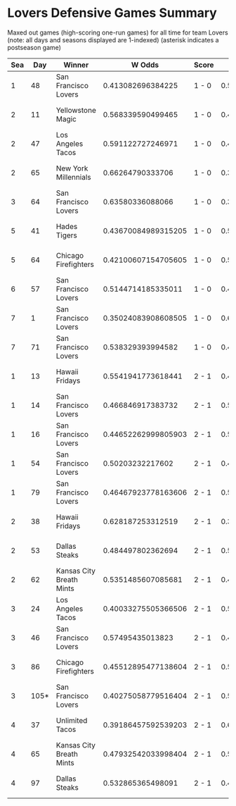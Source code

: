 # Lovers Defensive Games Summary



Maxed out games (high-scoring one-run games) for all time for team Lovers (note: all days and seasons displayed are 1-indexed) (asterisk indicates a postseason game)


| Sea | Day | Winner | W Odds | Score | L Odds | Loser | 
| ------ |------ |------ |------ |------ |------ |------ |
| 1 | 48 | San Francisco Lovers | 0.413082696384225 | 1 - 0 | 0.5869173036157741 | Hawaii Fridays | 
| 2 | 11 | Yellowstone Magic | 0.568339590499465 | 1 - 0 | 0.431660409500534 | San Francisco Lovers | 
| 2 | 47 | Los Angeles Tacos | 0.591122727246971 | 1 - 0 | 0.40887727275302804 | San Francisco Lovers | 
| 2 | 65 | New York Millennials | 0.66264790333706 | 1 - 0 | 0.337352096662939 | San Francisco Lovers | 
| 3 | 64 | San Francisco Lovers | 0.63580336088066 | 1 - 0 | 0.364196639119339 | Los Angeles Tacos | 
| 5 | 41 | Hades Tigers | 0.43670084989315205 | 1 - 0 | 0.5632991501068471 | San Francisco Lovers | 
| 5 | 64 | Chicago Firefighters | 0.42100607154705605 | 1 - 0 | 0.5789939284529441 | San Francisco Lovers | 
| 6 | 57 | San Francisco Lovers | 0.5144714185335011 | 1 - 0 | 0.485528581466498 | Charleston Shoe Thieves | 
| 7 | 1 | San Francisco Lovers | 0.35024083908608505 | 1 - 0 | 0.6497591609139141 | Baltimore Crabs | 
| 7 | 71 | San Francisco Lovers | 0.538329393994582 | 1 - 0 | 0.46167060600541704 | Chicago Firefighters | 
| 1 | 13 | Hawaii Fridays | 0.5541941773618441 | 2 - 1 | 0.44580582263815505 | San Francisco Lovers | 
| 1 | 14 | San Francisco Lovers | 0.466846917383732 | 2 - 1 | 0.533153082616267 | Hawaii Fridays | 
| 1 | 16 | San Francisco Lovers | 0.44652262999805903 | 2 - 1 | 0.5534773700019411 | Kansas City Breath Mints | 
| 1 | 54 | San Francisco Lovers | 0.50203232217602 | 2 - 1 | 0.49796767782397905 | Los Angeles Tacos | 
| 1 | 79 | San Francisco Lovers | 0.46467923778163606 | 2 - 1 | 0.535320762218363 | Los Angeles Tacos | 
| 2 | 38 | Hawaii Fridays | 0.628187253312519 | 2 - 1 | 0.37181274668748004 | San Francisco Lovers | 
| 2 | 53 | Dallas Steaks | 0.484497802362694 | 2 - 1 | 0.5155021976373051 | San Francisco Lovers | 
| 2 | 62 | Kansas City Breath Mints | 0.5351485607085681 | 2 - 1 | 0.464851439291431 | San Francisco Lovers | 
| 3 | 24 | Los Angeles Tacos | 0.40033275505366506 | 2 - 1 | 0.599667244946334 | San Francisco Lovers | 
| 3 | 46 | San Francisco Lovers | 0.57495435013823 | 2 - 1 | 0.425045649861769 | Los Angeles Tacos | 
| 3 | 86 | Chicago Firefighters | 0.45512895477138604 | 2 - 1 | 0.5448710452286131 | San Francisco Lovers | 
| 3 | 105* | San Francisco Lovers | 0.40275058779516404 | 2 - 1 | 0.5972494122048351 | New York Millennials | 
| 4 | 37 | Unlimited Tacos | 0.39186457592539203 | 2 - 1 | 0.6081354240746071 | San Francisco Lovers | 
| 4 | 65 | Kansas City Breath Mints | 0.47932542033998404 | 2 - 1 | 0.5206745796600151 | San Francisco Lovers | 
| 4 | 97 | Dallas Steaks | 0.532865365498091 | 2 - 1 | 0.46713463450190806 | San Francisco Lovers | 


